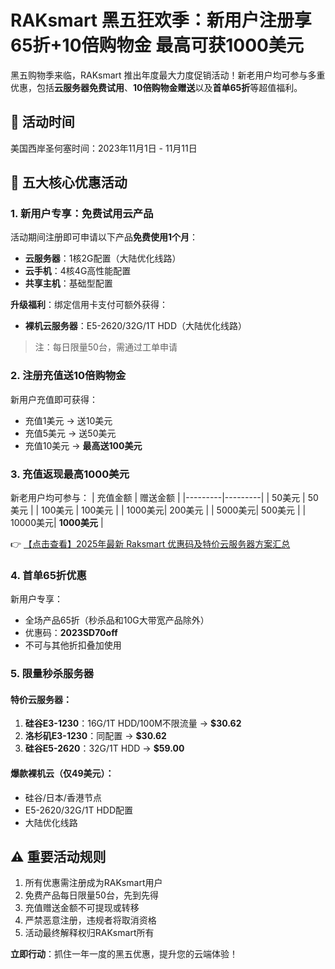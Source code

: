 # RAKsmart 黑五狂欢季：新用户注册享65折+10倍购物金 最高可获1000美元

黑五购物季来临，RAKsmart 推出年度最大力度促销活动！新老用户均可参与多重优惠，包括**云服务器免费试用**、**10倍购物金赠送**以及**首单65折**等超值福利。

## 📅 活动时间
美国西岸圣何塞时间：2023年11月1日 - 11月11日

## 🎁 五大核心优惠活动

### 1. 新用户专享：免费试用云产品
活动期间注册即可申请以下产品**免费使用1个月**：
- **云服务器**：1核2G配置（大陆优化线路）
- **云手机**：4核4G高性能配置
- **共享主机**：基础型配置

**升级福利**：绑定信用卡支付可额外获得：
- **裸机云服务器**：E5-2620/32G/1T HDD（大陆优化线路）

> 注：每日限量50台，需通过工单申请

### 2. 注册充值送10倍购物金
新用户充值即可获得：
- 充值1美元 → 送10美元
- 充值5美元 → 送50美元
- 充值10美元 → **最高送100美元**

### 3. 充值返现最高1000美元
新老用户均可参与：
| 充值金额 | 赠送金额 |
|---------|---------|
| 50美元  | 50美元  |
| 100美元 | 100美元 |
| 1000美元| 200美元 |
| 5000美元| 500美元 |
| 10000美元| **1000美元** |

👉 [【点击查看】2025年最新 Raksmart 优惠码及特价云服务器方案汇总](https://bit.ly/raksmart)

### 4. 首单65折优惠
新用户专享：
- 全场产品65折（秒杀品和10G大带宽产品除外）
- 优惠码：**2023SD70off**
- 不可与其他折扣叠加使用

### 5. 限量秒杀服务器
#### 特价云服务器：
1. **硅谷E3-1230**：16G/1T HDD/100M不限流量 → **$30.62**
2. **洛杉矶E3-1230**：同配置 → **$30.62**
3. **硅谷E5-2620**：32G/1T HDD → **$59.00**

#### 爆款裸机云（仅49美元）：
- 硅谷/日本/香港节点
- E5-2620/32G/1T HDD配置
- 大陆优化线路

## ⚠️ 重要活动规则
1. 所有优惠需注册成为RAKsmart用户
2. 免费产品每日限量50台，先到先得
3. 充值赠送金额不可提现或转移
4. 严禁恶意注册，违规者将取消资格
5. 活动最终解释权归RAKsmart所有

**立即行动**：抓住一年一度的黑五优惠，提升您的云端体验！